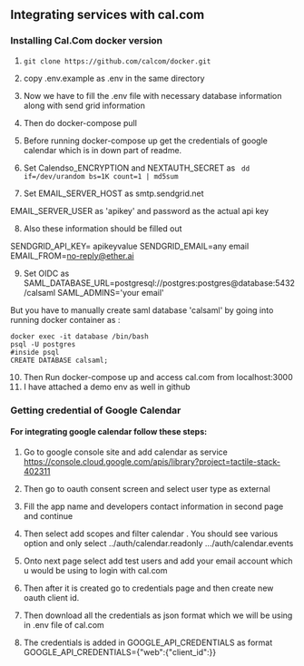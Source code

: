 ## Integrating services with cal.com

### Installing Cal.Com docker version

1) ``` git clone https://github.com/calcom/docker.git ```
2) copy .env.example as .env in the same directory 

3) Now we have to fill the .env file with necessary database information along with send grid information

4) Then do docker-compose pull

5) Before running docker-compose up get the credentials of google calendar which is in down part of readme.

6) Set Calendso_ENCRYPTION and NEXTAUTH_SECRET as 
```  dd if=/dev/urandom bs=1K count=1 | md5sum ```

7) Set 
EMAIL_SERVER_HOST as smtp.sendgrid.net

EMAIL_SERVER_USER as 'apikey' and password as the actual api key

8) Also these information should be filled out

SENDGRID_API_KEY= apikeyvalue
SENDGRID_EMAIL=any email
EMAIL_FROM=no-reply@ether.ai

9) Set OIDC as 
SAML_DATABASE_URL=postgresql://postgres:postgres@database:5432/calsaml
SAML_ADMINS='your email'

But you have to manually create saml database 'calsaml' by going into running docker container as :

```
docker exec -it database /bin/bash
psql -U postgres
#inside psql
CREATE DATABASE calsaml;
```

10) Then Run docker-compose up and access cal.com from localhost:3000
11) I have attached a demo env as well in github
### Getting credential of  Google Calendar 
#### For integrating google calendar follow these steps:
1) Go to google console site and add calendar as service 
https://console.cloud.google.com/apis/library?project=tactile-stack-402311

2) Then go to oauth consent screen and select user type as external

3) Fill the app name and developers contact information in second page and continue

4) Then select add scopes and filter calendar . You should see various option and only select 
../auth/calendar.readonly 
.../auth/calendar.events

5) Onto next page select add test users and add your email account which u would be using to login with cal.com 

6) Then after it is created go to credentials page and then create new oauth client id.

7) Then download all the credentials as json format which we will be using in .env file of cal.com


8) The credentials is added in GOOGLE_API_CREDENTIALS as format
GOOGLE_API_CREDENTIALS={"web":{"client_id":}}



